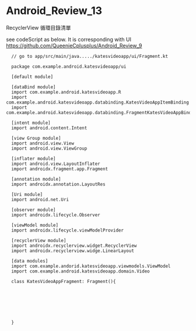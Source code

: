 # Android_Review_13
RecyclerView 循環目錄清單

see codeScript as below. It is corresponding with UI https://github.com/QueenieCplusplus/Android_Review_9 

      // go to app/src/main/java...../katesvideoapp/ui/Fragment.kt
      
      package com.example.android.katesvideoapp/ui
      
      [default module]
      
      [dataBind module]
      import com.example.android.katesvideoapp.R
      import com.example.android.katesvideoapp.databinding.KatesVideoAppItemBinding
      import com.example.android.katesvideoapp.databinding.FragmentKatesVideoAppBinding
      
      [intent module]
      import android.content.Intent
      
      [view Group module]
      import android.view.View
      import android.view.ViewGroup
      
      [inflater module]
      import android.view.LayoutInflater
      import androidx.fragment.app.Fragment
      
      [annotation module]
      import androidx.annotation.LayoutRes
      
      [Uri module]
      import android.net.Uri
      
      [observer module]
      import androidx.lifecycle.Observer
      
      [viewModel module]
      import androidx.lifecycle.viewModelProvider
      
      [recyclerView module]
      import androidx.recyclerview.widget.RecyclerView
      import androidx.recyclerview.widge.LinearLayout
      
      [data modules]
      import com.example.andorid.katesvideoapp.viewmodels.ViewModel
      import com.example.android.katesvideoapp.domain.Video
      
      class KatesVideoAppFragment: Fragment(){
      
      
            
      
      
      
      
      }
